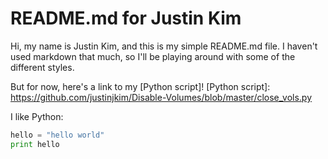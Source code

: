 <Simple README.md file>

# README.md for Justin Kim

Hi, my name is Justin Kim, and this is my simple README.md file. I haven't used markdown that much, so I'll be playing around with some of the different styles.

But for now, here's a link to my [Python script]!
[Python script]: https://github.com/justinjkim/Disable-Volumes/blob/master/close_vols.py

I like Python:

```Python
hello = "hello world"
print hello
```
